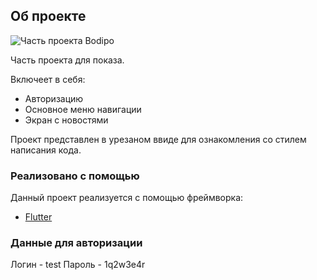 <!-- ABOUT THE PROJECT -->
## Об проекте

![Часть проекта Bodipo](https://i.ibb.co/gWP1gsM/Screenshot-2020-10-24-at-00-28-10.png)

Часть проекта для показа.

Включеет в себя:
* Авторизацию
* Основное меню навигации
* Экран с новостями

Проект представлен в урезаном ввиде для ознакомления со стилем написания кода.

### Реализовано с помощью
Данный проект реализуется с помощью фреймворка:
* [Flutter](https://flutter.dev/)

### Данные для авторизации

Логин - test
Пароль - 1q2w3e4r
